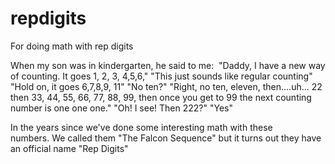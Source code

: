 # repdigits
For doing math with rep digits

When my son was in kindergarten, he said to me: 
"Daddy, I have a new way of counting. It goes 1, 2, 3, 4,5,6,"
"This just sounds like regular counting"
"Hold on, it goes 6,7,8,9,  11"
"No ten?"
"Right, no ten, eleven, then....uh... 22 then 33, 44, 55, 66, 77, 88, 99, then once you get to 99 the next counting number is one one one."
"Oh! I see! Then 222?"
"Yes"


In the years since we've done some interesting math with these numbers. We called them "The Falcon Sequence" but it turns out they have an official name "Rep Digits"
